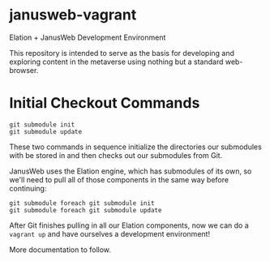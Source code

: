 # janusweb-vagrant
Elation + JanusWeb Development Environment

This repository is intended to serve as the basis for developing and exploring content
in the metaverse using nothing but a standard web-browser.

# Initial Checkout Commands #
```
git submodule init
git submodule update
```

These two commands in sequence initialize the directories our submodules
with be stored in and then checks out our submodules from Git.

JanusWeb uses the Elation engine, which has submodules of its own, so we'll need to pull all of those components in the same way before continuing:  

```
git submodule foreach git submodule init
git submodule foreach git submodule update
```

After Git finishes pulling in all our Elation components, now we can do
a `vagrant up` and have ourselves a development environment!

More documentation to follow.
